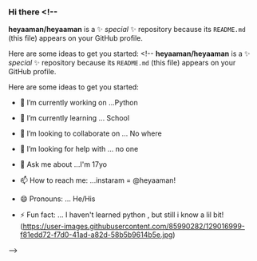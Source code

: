 ### Hi there <!--
**heyaaman/heyaaman** is a ✨ _special_ ✨ repository because its `README.md` (this file) appears on your GitHub profile.

Here are some ideas to get you started: <!--
**heyaaman/heyaaman** is a ✨ _special_ ✨ repository because its `README.md` (this file) appears on your GitHub profile.

Here are some ideas to get you started: 

- 🔭 I’m currently working on ...Python
- 🌱 I’m currently learning ... School
- 👯 I’m looking to collaborate on ... No where
- 🤔 I’m looking for help with ... no one
- 💬 Ask me about ...I'm 17yo
- 📫 How to reach me: ...instaram = @heyaaman!

- 😄 Pronouns: ... He/His
- ⚡ Fun fact: ... I haven't learned python , but still i know a lil bit! (https://user-images.githubusercontent.com/85990282/129016999-f81edd72-f7d0-41ad-a82d-58b5b9614b5e.jpg)


-->
